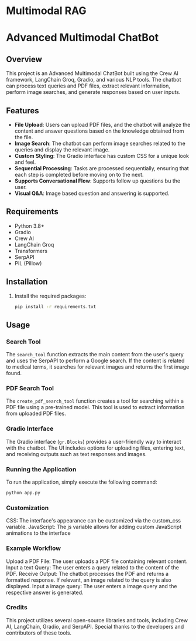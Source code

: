 # Multimodal RAG

# Advanced Multimodal ChatBot

## Overview
This project is an Advanced Multimodal ChatBot built using the Crew AI framework, LangChain Groq, Gradio, and various NLP tools. The chatbot can process text queries and PDF files, extract relevant information, perform image searches, and generate responses based on user inputs.

## Features

- **File Upload**: Users can upload PDF files, and the chatbot will analyze the content and answer questions based on the knowledge obtained from the file.
- **Image Search**: The chatbot can perform image searches related to the queries and display the relevant image.
- **Custom Styling**: The Gradio interface has custom CSS for a unique look and feel.
- **Sequential Processing**: Tasks are processed sequentially, ensuring that each step is completed before moving on to the next.
- **Supports Conversational Flow**: Supports follow up questions bu the user.
- **Visual Q&A**: Image based question and answering is supported.

## Requirements
- Python 3.8+
- Gradio
- Crew AI
- LangChain Groq
- Transformers
- SerpAPI
- PIL (Pillow)

## Installation
1. Install the required packages:
    ```bash
    pip install -r requirements.txt
    ```

## Usage

### Search Tool
The `search_tool` function extracts the main content from the user's query and uses the SerpAPI to perform a Google search. If the content is related to medical terms, it searches for relevant images and returns the first image found.

### PDF Search Tool
The `create_pdf_search_tool` function creates a tool for searching within a PDF file using a pre-trained model. This tool is used to extract information from uploaded PDF files.

### Gradio Interface
The Gradio interface (`gr.Blocks`) provides a user-friendly way to interact with the chatbot. The UI includes options for uploading files, entering text, and receiving outputs such as text responses and images.

### Running the Application
To run the application, simply execute the following command:
```bash
python app.py
```

### Customization
CSS: The interface's appearance can be customized via the custom_css variable.
JavaScript: The js variable allows for adding custom JavaScript animations to the interface

### Example Workflow
Upload a PDF File: The user uploads a PDF file containing relevant content.
Input a text Query: The user enters a query related to the content of the PDF.
Receive Output: The chatbot processes the PDF and returns a formatted response. If relevant, an image related to the query is also displayed.
Input a image query: The user enters a image query and the respective answer is generated.

### Credits
This project utilizes several open-source libraries and tools, including Crew AI, LangChain, Gradio, and SerpAPI. Special thanks to the developers and contributors of these tools.
